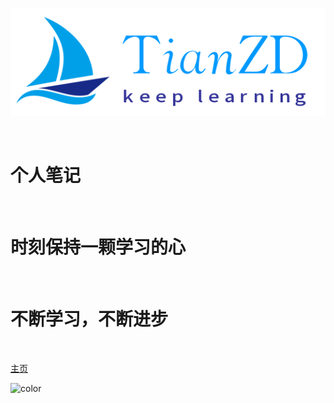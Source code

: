 ![](图标/TianZD.png)

<br>

# 个人笔记

<br>

# 时刻保持一颗学习的心

<br>

# 不断学习，不断进步

<br>

[主页](README.md)



<!-- 背景色 -->
![color](./)
